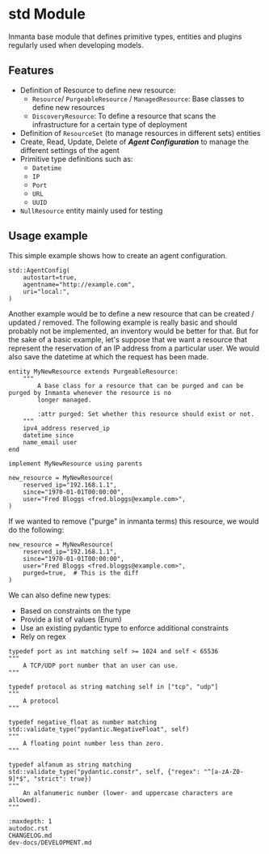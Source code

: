 # std Module

Inmanta base module that defines primitive types, entities and plugins regularly used when developing models.

## Features

* Definition of Resource to define new resource:
  * `Resource`/ `PurgeableResource` / `ManagedResource`: Base classes to define new resources
  * `DiscoveryResource`: To define a resource that scans the infrastructure for a certain type of deployment
* Definition of `ResourceSet` (to manage resources in different sets) entities
* Create, Read, Update, Delete of ***Agent Configuration*** to manage the different settings of the agent
* Primitive type definitions such as:
  * `Datetime`
  * `IP`
  * `Port`
  * `URL`
  * `UUID`
* `NullResource` entity mainly used for testing


## Usage example

This simple example shows how to create an agent configuration.

```inmanta
std::AgentConfig(
    autostart=true,
    agentname="http://example.com",
    uri="local:",
)

```

Another example would be to define a new resource that can be created / updated / removed. The following example is really basic
and should probably not be implemented, an inventory would be better for that. But for the sake of a basic example, let's suppose that
we want a resource that represent the reservation of an IP address from a particular user. We would also save the datetime at which the
request has been made.

```inmanta
entity MyNewResource extends PurgeableResource:
    """
        A base class for a resource that can be purged and can be purged by Inmanta whenever the resource is no
        longer managed.

        :attr purged: Set whether this resource should exist or not.
    """
    ipv4_address reserved_ip
    datetime since
    name_email user
end

implement MyNewResource using parents

new_resource = MyNewResource(
    reserved_ip="192.168.1.1",
    since="1970-01-01T00:00:00",
    user="Fred Bloggs <fred.bloggs@example.com>",
)
```

If we wanted to remove ("purge" in inmanta terms) this resource, we would do the following:

```inmanta
new_resource = MyNewResource(
    reserved_ip="192.168.1.1",
    since="1970-01-01T00:00:00",
    user="Fred Bloggs <fred.bloggs@example.com>",
    purged=true,  # This is the diff
)
```

We can also define new types:
- Based on constraints on the type
- Provide a list of values (Enum)
- Use an existing pydantic type to enforce additional constraints
- Rely on regex
```inmanta
typedef port as int matching self >= 1024 and self < 65536
"""
    A TCP/UDP port number that an user can use.
"""

typedef protocol as string matching self in ["tcp", "udp"]
"""
    A protocol
"""

typedef negative_float as number matching std::validate_type("pydantic.NegativeFloat", self)
"""
    A floating point number less than zero.
"""

typedef alfanum as string matching std::validate_type("pydantic.constr", self, {"regex": "^[a-zA-Z0-9]*$", "strict": true})
"""
    An alfanumeric number (lower- and uppercase characters are allowed).
"""
```

```{toctree}
:maxdepth: 1
autodoc.rst
CHANGELOG.md
dev-docs/DEVELOPMENT.md
```
